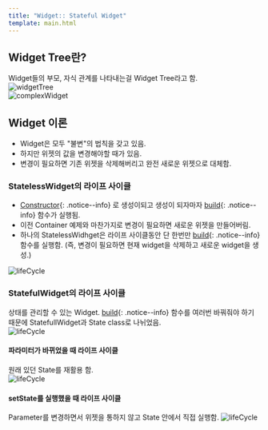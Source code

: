 ```yaml
---
title: "Widget:: Stateful Widget"
template: main.html
---
```

## Widget Tree란?
Widget들의 부모, 자식 관계를 나타내는걸 Widget Tree라고 함.<br>
![widgetTree](/assets/img/flutter/widgetTree/widgetTree.png)<br>
![complexWidget](/assets/img/flutter/widgetTree/complexWidgetTree.png)<br>

## Widget 이론
- Widget은 모두 "불변"의 법칙을 갖고 있음.
- 하지만 위젯의 값을 변경해야할 때가 있음.
- 변경이 필요하면 기존 위젯을 삭제해버리고 완전 새로운 위젯으로 대체함.

### StatelessWidget의 라이프 사이클
- [Constructor](https://rookedsysc.github.io/flutter/DartGrammar/#class-기본형){: .notice--info}
로 생성이되고 생성이 되자마자 [build](https://github.com/rookedsysc/Flutter-Study/blob/main/flutterProject/splash_screen/lib/main.dart){: .notice--info} 함수가 실행됨.
- 이전 Container 예제와 마찬가지로 변경이 필요하면 새로운 위젯을 만들어버림.
- 하나의 StatelessWidhget은 라이프 사이클동안 단 한번만 [build](https://github.com/rookedsysc/Flutter-Study/blob/main/flutterProject/splash_screen/lib/main.dart){: .notice--info} 함수를 실행함. (즉, 변경이 필요하면 현재 widget을 삭제하고 새로운 widget을 생성.)

![lifeCycle](/assets/img/flutter/statefullWidget/statelessLifeCycle.png)

### StatefulWidget의 라이프 사이클
상태를 관리할 수 있는 Widget. [build](https://github.com/rookedsysc/Flutter-Study/blob/main/flutterProject/splash_screen/lib/main.dart){: .notice--info} 함수를 여러번 바꿔줘야 하기 때문에 StatefullWidget과 State class로 나뉘었음.<br>
![lifeCycle](/assets/img/flutter/statefullWidget/stateFulLifeCycle.png)
#### 파라미터가 바뀌었을 때 라이프 사이클
원래 있던 State를 재활용 함.<br>
![lifeCycle](/assets/img/flutter/statefullWidget/parameterDidChange.png)
#### setState를 실행했을 때 라이프 사이클
Parameter를 변경하면서 위젯을 통하지 않고 State 안에서 직접 실행함.
![lifeCycle](/assets/img/flutter/statefullWidget/setState.png)

